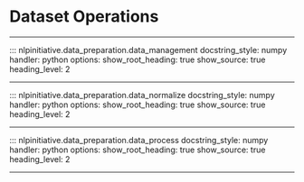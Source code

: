 # Dataset Operations

***

::: nlpinitiative.data_preparation.data_management
    docstring_style: numpy
    handler: python
    options:
        show_root_heading: true
        show_source: true
        heading_level: 2

***

::: nlpinitiative.data_preparation.data_normalize
    docstring_style: numpy
    handler: python
    options:
        show_root_heading: true
        show_source: true
        heading_level: 2

***

::: nlpinitiative.data_preparation.data_process
    docstring_style: numpy
    handler: python
    options:
        show_root_heading: true
        show_source: true
        heading_level: 2

***